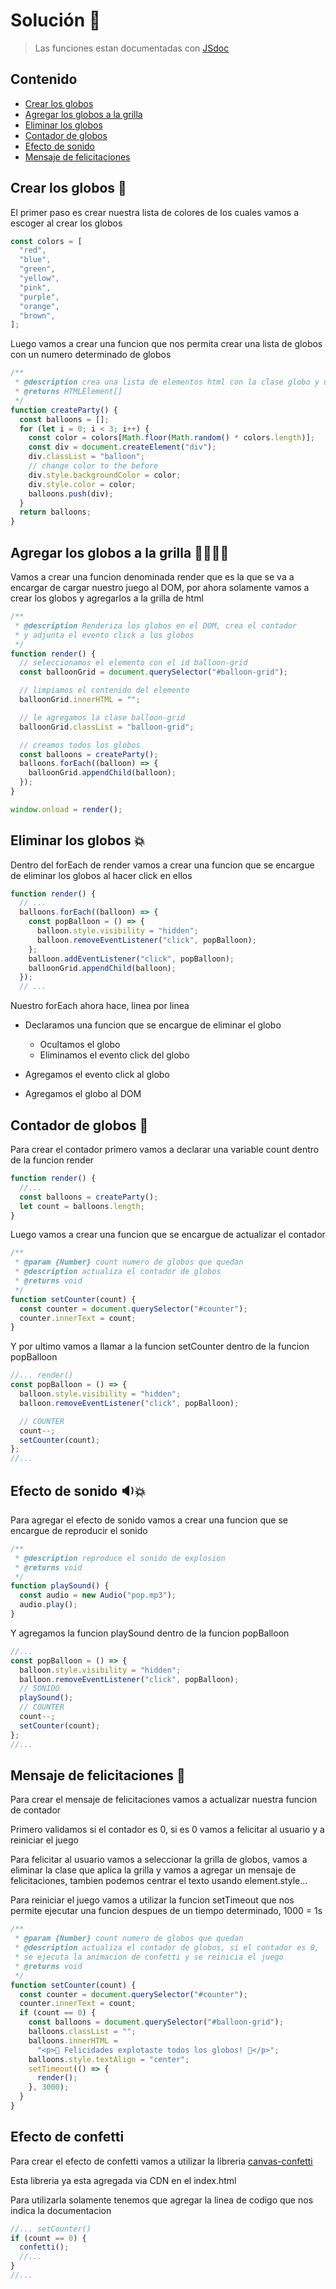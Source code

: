 # Solución 💯

> Las funciones estan documentadas con [JSdoc](https://jsdoc.app/about-getting-started.html)

## Contenido

- [Crear los globos](#crear-los-globos-)
- [Agregar los globos a la grilla](#agregar-los-globos-a-la-grilla-)
- [Eliminar los globos](#eliminar-los-globos-)
- [Contador de globos](#contador-de-globos-)
- [Efecto de sonido](#efecto-de-sonido-)
- [Mensaje de felicitaciones](#mensaje-de-felicitaciones-)

## Crear los globos 🎈

El primer paso es crear nuestra lista de colores de los cuales vamos a escoger al crear los globos

```js
const colors = [
  "red",
  "blue",
  "green",
  "yellow",
  "pink",
  "purple",
  "orange",
  "brown",
];
```

Luego vamos a crear una funcion que nos permita crear una lista de globos con un numero determinado de globos

```js
/**
 * @description crea una lista de elementos html con la clase globo y un color aleatorio
 * @returns HTMLElement[]
 */
function createParty() {
  const balloons = [];
  for (let i = 0; i < 3; i++) {
    const color = colors[Math.floor(Math.random() * colors.length)];
    const div = document.createElement("div");
    div.classList = "balloon";
    // change color to the before
    div.style.backgroundColor = color;
    div.style.color = color;
    balloons.push(div);
  }
  return balloons;
}
```

## Agregar los globos a la grilla 🎈🎈🎈🎈

Vamos a crear una funcion denominada render que es la que se va a encargar de cargar nuestro juego al DOM, por ahora solamente vamos a crear los globos y agregarlos a la grilla de html

```js
/**
 * @description Renderiza los globos en el DOM, crea el contador
 * y adjunta el evento click a los globos
 */
function render() {
  // seleccionamos el elemento con el id balloon-grid
  const balloonGrid = document.querySelector("#balloon-grid");

  // limpiamos el contenido del elemento
  balloonGrid.innerHTML = "";

  // le agregamos la clase balloon-grid
  balloonGrid.classList = "balloon-grid";

  // creamos todos los globos
  const balloons = createParty();
  balloons.forEach((balloon) => {
    balloonGrid.appendChild(balloon);
  });
}

window.onload = render();
```

## Eliminar los globos 💥

Dentro del forEach de render vamos a crear una funcion que se encargue de eliminar los globos al hacer click en ellos

```js
function render() {
  // ...
  balloons.forEach((balloon) => {
    const popBalloon = () => {
      balloon.style.visibility = "hidden";
      balloon.removeEventListener("click", popBalloon);
    };
    balloon.addEventListener("click", popBalloon);
    balloonGrid.appendChild(balloon);
  });
  // ...
```

Nuestro forEach ahora hace, linea por linea

- Declaramos una funcion que se encargue de eliminar el globo

  - Ocultamos el globo
  - Eliminamos el evento click del globo

- Agregamos el evento click al globo
- Agregamos el globo al DOM

## Contador de globos 🔢

Para crear el contador primero vamos a declarar una variable count dentro de la funcion render

```js
function render() {
  //...
  const balloons = createParty();
  let count = balloons.length;
}
```

Luego vamos a crear una funcion que se encargue de actualizar el contador

```js
/**
 * @param {Number} count numero de globos que quedan
 * @description actualiza el contador de globos
 * @returns void
 */
function setCounter(count) {
  const counter = document.querySelector("#counter");
  counter.innerText = count;
}
```

Y por ultimo vamos a llamar a la funcion setCounter dentro de la funcion popBalloon

```js
//... render()
const popBalloon = () => {
  balloon.style.visibility = "hidden";
  balloon.removeEventListener("click", popBalloon);

  // COUNTER
  count--;
  setCounter(count);
};
//...
```

## Efecto de sonido 🔉💥

Para agregar el efecto de sonido vamos a crear una funcion que se encargue de reproducir el sonido

```js
/**
 * @description reproduce el sonido de explosion
 * @returns void
 */
function playSound() {
  const audio = new Audio("pop.mp3");
  audio.play();
}
```

Y agregamos la funcion playSound dentro de la funcion popBalloon

```js
//...
const popBalloon = () => {
  balloon.style.visibility = "hidden";
  balloon.removeEventListener("click", popBalloon);
  // SONIDO
  playSound();
  // COUNTER
  count--;
  setCounter(count);
};
//...
```

## Mensaje de felicitaciones 🎉

Para crear el mensaje de felicitaciones vamos a actualizar nuestra funcion de contador

Primero validamos si el contador es 0, si es 0 vamos a felicitar al usuario y a reiniciar el juego

Para felicitar al usuario vamos a seleccionar la grilla de globos, vamos a eliminar la clase que aplica la grilla y vamos a agregar un mensaje de felicitaciones, tambien podemos centrar el texto usando element.style...

Para reiniciar el juego vamos a utilizar la funcion setTimeout que nos permite ejecutar una funcion despues de un tiempo determinado, 1000 = 1s

```js
/**
 * @param {Number} count numero de globos que quedan
 * @description actualiza el contador de globos, si el contador es 0,
 * se ejecuta la animacion de confetti y se reinicia el juego
 * @returns void
 */
function setCounter(count) {
  const counter = document.querySelector("#counter");
  counter.innerText = count;
  if (count == 0) {
    const balloons = document.querySelector("#balloon-grid");
    balloons.classList = "";
    balloons.innerHTML =
      "<p>🎉 Felicidades explotaste todos los globos! 🎉</p>";
    balloons.style.textAlign = "center";
    setTimeout(() => {
      render();
    }, 3000);
  }
}
```

## Efecto de confetti

Para crear el efecto de confetti vamos a utilizar la libreria [canvas-confetti](https://www.npmjs.com/package/canvas-confetti)

Esta libreria ya esta agregada via CDN en el index.html

Para utilizarla solamente tenemos que agregar la linea de codigo que nos indica la documentacion

```js
//... setCounter()
if (count == 0) {
  confetti();
  //...
}
//...
```
